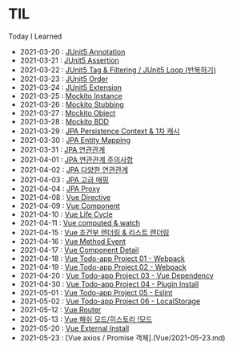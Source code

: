 # TIL
Today I Learned

* 2021-03-20 : [JUnit5 Annotation](Junit5/2021-03-20.md) <br>
* 2021-03-21 : [JUnit5 Assertion](Junit5/2021-03-21.md) <br>
* 2021-03-22 : [JUnit5 Tag & Filtering / JUnit5 Loop (반복하기)](Junit5/2021-03-22.md) <br>
* 2021-03-23 : [JUnit5 Order](Junit5/2021-03-23.md) <br>
* 2021-03-24 : [JUnit5 Extension](Junit5/2021-03-24.md) <br>
* 2021-03-25 : [Mockito Instance](Junit5/2021-03-25.md) <br>
* 2021-03-26 : [Mockito Stubbing](Junit5/2021-03-26.md) <br>
* 2021-03-27 : [Mockito Object](Junit5/2021-03-27.md) <br>
* 2021-03-28 : [Mockito BDD](Junit5/2021-03-28.md) <br>
* 2021-03-29 : [JPA Persistence Context & 1차 캐시](JPA/2021-03-29.md) <br>
* 2021-03-30 : [JPA Entity Mapping](JPA/2021-03-30.md) <br>
* 2021-03-31 : [JPA 연관관계](JPA/2021-03-31.md) <br>
* 2021-04-01 : [JPA 연관관계 주의사항](JPA/2021-04-01.md) <br>
* 2021-04-02 : [JPA 다양한 연관관계](JPA/2021-04-02.md) <br>
* 2021-04-03 : [JPA 고급 매핑](JPA/2021-04-03.md) <br>
* 2021-04-04 : [JPA Proxy](JPA/2021-04-04.md) <br>
* 2021-04-08 : [Vue Directive](Vue/2021-04-08.md) <br>
* 2021-04-09 : [Vue Component](Vue/2021-04-09.md) <br>
* 2021-04-10 : [Vue Life Cycle](Vue/2021-04-10.md) <br>
* 2021-04-11 : [Vue computed & watch](Vue/2021-04-11.md) <br>
* 2021-04-15 : [Vue 조건부 렌더링 & 리스트 렌더링](Vue/2021-04-15.md) <br>
* 2021-04-16 : [Vue Method Event](Vue/2021-04-16.md) <br>
* 2021-04-17 : [Vue Component Detail](Vue/2021-04-17.md) <br>
* 2021-04-18 : [Vue Todo-app Project 01 - Webpack](Vue/2021-04-18.md) <br>
* 2021-04-19 : [Vue Todo-app Project 02 - Webpack](Vue/2021-04-19.md) <br>
* 2021-04-20 : [Vue Todo-app Project 03 - Vue Dependency](Vue/2021-04-20.md) <br>
* 2021-04-30 : [Vue Todo-app Project 04 - Plugin Install](Vue/2021-04-30.md) <br>
* 2021-05-01 : [Vue Todo-app Project 05 - Eslint](Vue/2021-05-01.md) <br>
* 2021-05-02 : [Vue Todo-app Project 06 - LocalStorage](Vue/2021-05-02.md) <br>
* 2021-05-12 : [Vue Router](Vue/2021-05-12.md) <br>
* 2021-05-13 : [Vue 해쉬 모드/히스토리 !모드](Vue/2021-05-13.md) <br>
* 2021-05-20 : [Vue External Install](Vue/2021-05-20.md) <br>
* 2021-05-23 : [Vue axios / Promise 객체].(Vue/2021-05-23.md) <br>
